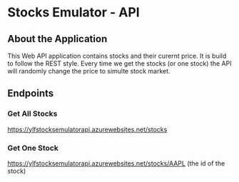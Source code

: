 # Stocks Emulator - API
## About the Application
This Web API application contains stocks and their curernt price.
It is build to follow the REST style.
Every time we get the stocks (or one stock) the API will randomly change the price to simulte stock market.

## Endpoints
### Get All Stocks
https://ylfstocksemulatorapi.azurewebsites.net/stocks

### Get One Stock
https://ylfstocksemulatorapi.azurewebsites.net/stocks/AAPL (the id of the stock)
